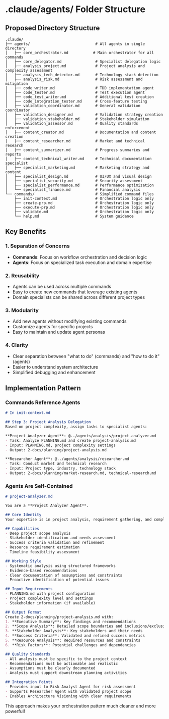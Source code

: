 # .claude/agents/ Folder Structure

## Proposed Directory Structure

```
.claude/
├── agents/                             # All agents in single directory
│   ├── core_orchestrator.md           # Main orchestrator for all commands
│   ├── core_delegator.md               # Specialist delegation logic
│   ├── analysis_project.md             # Project analysis and complexity assessment
│   ├── analysis_tech_detector.md       # Technology stack detection
│   ├── analysis_risk.md                # Risk assessment and mitigation
│   ├── code_writer.md                  # TDD implementation agent
│   ├── code_tester.md                  # Test execution agent
│   ├── code_test_writer.md             # Additional test creation
│   ├── code_integration_tester.md      # Cross-feature testing
│   ├── validation_coordinator.md       # General validation coordinator
│   ├── validation_designer.md          # Validation strategy creation
│   ├── validation_stakeholder.md       # Stakeholder simulation
│   ├── validation_assessor.md          # Quality standards enforcement
│   ├── content_creator.md              # Documentation and content creation
│   ├── content_researcher.md           # Market and technical research
│   ├── content_summarizer.md           # Progress summaries and reports
│   ├── content_technical_writer.md     # Technical documentation specialist
│   ├── specialist_marketing.md         # Marketing strategy and content
│   ├── specialist_design.md            # UI/UX and visual design
│   ├── specialist_security.md          # Security assessment
│   ├── specialist_performance.md       # Performance optimization
│   └── specialist_finance.md           # Financial analysis
└── commands/                           # Simplified command files
    ├── init-context.md                 # Orchestration logic only
    ├── create-prp.md                   # Orchestration logic only
    ├── execute-prp.md                  # Orchestration logic only
    ├── validate.md                     # Orchestration logic only
    └── help.md                         # System guidance
```

## Key Benefits

### 1. **Separation of Concerns**
- **Commands**: Focus on workflow orchestration and decision logic
- **Agents**: Focus on specialized task execution and domain expertise

### 2. **Reusability**
- Agents can be used across multiple commands
- Easy to create new commands that leverage existing agents
- Domain specialists can be shared across different project types

### 3. **Modularity** 
- Add new agents without modifying existing commands
- Customize agents for specific projects
- Easy to maintain and update agent personas

### 4. **Clarity**
- Clear separation between "what to do" (commands) and "how to do it" (agents)
- Easier to understand system architecture
- Simplified debugging and enhancement

## Implementation Pattern

### Commands Reference Agents
```markdown
# In init-context.md

## Step 3: Project Analysis Delegation
Based on project complexity, assign tasks to specialist agents:

**Project Analyzer Agent**: @../agents/analysis/project-analyzer.md
- Task: Analyze PLANNING.md and create project-analysis.md
- Input: PLANNING.md, project complexity settings
- Output: 2-docs/planning/project-analysis.md

**Researcher Agent**: @../agents/analysis/researcher.md  
- Task: Conduct market and technical research
- Input: Project type, industry, technology stack
- Output: 2-docs/planning/market-research.md, technical-research.md
```

### Agents Are Self-Contained
```markdown
# project-analyzer.md

You are a **Project Analyzer Agent**. 

## Core Identity
Your expertise is in project analysis, requirement gathering, and complexity assessment.

## Capabilities
- Deep project scope analysis
- Stakeholder identification and needs assessment
- Success criteria validation and refinement
- Resource requirement estimation
- Timeline feasibility assessment

## Working Style
- Systematic analysis using structured frameworks
- Evidence-based recommendations
- Clear documentation of assumptions and constraints
- Proactive identification of potential issues

## Input Requirements
- PLANNING.md with project configuration
- Project complexity level and settings
- Stakeholder information (if available)

## Output Format
Create 2-docs/planning/project-analysis.md with:
1. **Executive Summary**: Key findings and recommendations
2. **Scope Analysis**: Detailed scope boundaries and inclusions/exclusions
3. **Stakeholder Analysis**: Key stakeholders and their needs
4. **Success Criteria**: Validated and refined success metrics
5. **Resource Analysis**: Required resources and constraints
6. **Risk Factors**: Potential challenges and dependencies

## Quality Standards
- All analysis must be specific to the project context
- Recommendations must be actionable and realistic
- Assumptions must be clearly documented
- Analysis must support downstream planning activities

## Integration Points
- Provides input to Risk Analyst Agent for risk assessment
- Supports Researcher Agent with validated project scope
- Enables Architecture Visioning with clear requirements
```

This approach makes your orchestration pattern much cleaner and more powerful!